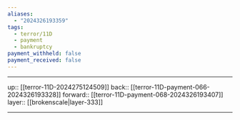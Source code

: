 ```yaml
---
aliases:
  - "2024326193359"
tags:
  - terror/11D
  - payment
  - bankruptcy
payment_withheld: false
payment_received: false
---
```




***

up:: [[terror-11D-2024275124509]]
back:: [[terror-11D-payment-066-2024326193328]]
forward:: [[terror-11D-payment-068-2024326193407]]
layer:: [[brokenscale|layer-333]]

***
